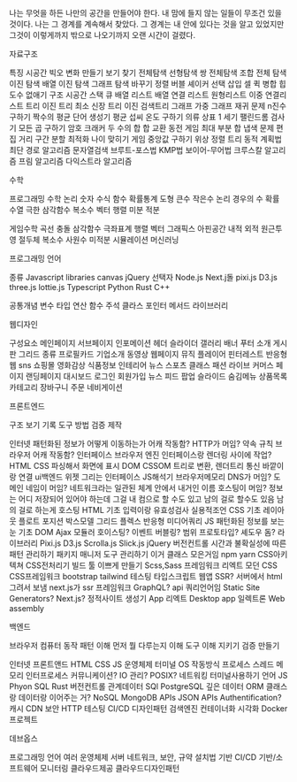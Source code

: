 나는 무엇을 하든 나만의 공간을 만들어야 한다. 내 맘에 들지 않는 일들이 무조건 있을 것이다. 나는 그 경계를 계속해서 찾았다. 그 경계는 내 안에 있다는 것을 알고 있었지만 그것이 이렇게까지 밖으로 나오기까지 오랜 시간이 걸렸다. 

자료구조

특징
	시공간
		빅오
변화
	만들기
	보기
		찾기
			전체탐색
				선형탐색
				쌍 전체탐색
				조합 전체 탐색
			이진 탐색
				배열 이진 탐색
			그래프 탐색
    바꾸기
		정렬
			버블
			셰이커
			선택
			삽입
			셀
			퀵
			병합
			힙
			도수
	없애기
구조
	시공간
	스택 큐
	배열
	리스트
		배열
		연결 리스트
		원형리스트
		이중 연결리스트
	트리
		이진 트리
		최소 신장 트리
		이진 검색트리
	그래프
		가중 그래프
	재귀
문제
	n진수 구하기
    짝수의 평균
    단어 생성기
    평균 섭씨 온도 구하기
    의류 상표
    1 세기
    팰린드롬 검사기
    모든 곱 구하기
    암호 크래커
    두 수의 합
    합 교환
    동전 게임
    최대 부분 합
    냅색 문제
    편집 거리
    구간 분할 최적화
    나이 맞히기 게임
    중앙값 구하기
    위상 정렬
    트리 동적 계획법
    최단 경로
알고리즘
	문자열검색
    	브루트-포스법
		KMP법
		보이어-무어법
    크루스칼 알고리즘
    프림 알고리즘
    다익스트라 알고리즘

수학

프로그래밍 수학
    논리
    숫자
    수식
    함수
    확률통계
    도형
    큰수 작은수
    논리
    경우의 수 확률
    수열 극한
    삼각함수 복소수
    벡터 행렬
    미분
    적분

게임수학
    곡선
    충돌
    삼각함수
        극좌표계
    행렬
    벡터 그래픽스
        아핀공간
        내적
        외적
        원근투영
        절두체
    복소수
    사원수
    미적분 시뮬레이션
    머신러닝

프로그래밍 언어

종류
    Javascript
        libraries
            canvas
            jQuery
                선택자
            Node.js
            Next.j돌
            pixi.js
            D3.js
            three.js
            lottie.js
    Typescript
    Python
    Rust
    C++


공통개념
    변수
    타입
    연산
    함수
    주석
    클라스
    포인터
    메서드
    라이브러리

웹디자인

구성요소
    메인페이지
    서브페이지
    인포메이션
    헤더
    슬라이더
    갤러리
    배너
    푸터
    소개
    게시판
    그리드
종류
    프로필카드
    기업소개
    동영상 웹페이지
    뮤직 플레이어
    핀터레스트 반응형 웹
    sns
    쇼핑몰
    영화감상
    식품정보
    인테리어
    뉴스
    스포츠 클래스
    패션 라이브 커머스
페이지
    랜딩페이지
    대시보드
    로그인
    회원가입
    뉴스 피드
    팝업
    슬라이드
    숨김메뉴
    상품목록
    카테고리
    장바구니
    주문
    네비게이션

프론트엔드

구조
보기
기록
도구
방법
검증
제작

인터넷
    패턴화된 정보가 어떻게 이동하는가
        어캐 작동함?
        HTTP가 머임? 약속 규칙
        브라우저 어캐 작동함?
            인터페이스
            브라우저 엔진 인터페이스랑 렌더링 사이에 작업?
            HTML CSS 파싱해서 화면에 표시 DOM CSSOM 트리로 변환, 렌더트리
            통신 바깥이랑 연결
            ui백엔드 위젯 그리는 인터페이스
            JS해석기
            브라우저메모리
        DNS가 머임?
        도메인 네임이 머임? 네트워크라는 일관된 체계 안에서 내거인 이름
        호스팅이 머임? 정보는 어디 저장되어 있어야 하는데 그걸 내 컴으로 할 수도 있고 남의 걸로 할수도 있음 남의 걸로 하는게 호스팅
HTML
    기초
    입력이랑 유효성검사
    실용적조언
CSS
    기초
    레이아웃
    플로트
    포지션
    박스모델
    그리드
    플렉스
    반응형 미디어쿼리
JS
    패턴화된 정보를 보는 눈
        기초
        DOM
        Ajax
        모듈러
        호이스팅?
        이벤트 버블링?
        범위 프로토타입?
        셰도우 돔?
        라이브러리
            Pixi.js
            D3.js
            Scrolla.js
            Slick.js
            jQuery
버전컨트롤
    시간과 불확실성에 따른 패턴 관리하기
패키지 매니저
    도구 관리하기 이거 클래스 모은거임
    npm yarn
CSS아키텍쳐
CSS전처리기
빌드 툴
    이쁘게 만들기 Scss,Sass
프레임워크
    리엑트
모던 CSS
CSS프레임워크
    bootstrap
    tailwind
테스팅
타입스크립트
웹앱
SSR? 서버에서 html 그려서 보냄 next.js가 ssr 프레임워크
GraphQL? api 쿼리언어임
Static Site Generators? Next.js? 정적사이트 생성기
App
    리엑트
Desktop app
    일렉트론
Web assembly

백엔드

브라우저
컴퓨터 동작 패턴 이해 먼저
뭘 다루는지 이해
도구 이해
지키기
검증
만들기

인터넷
프론트앤드
    HTML CSS JS
운영체제
    터미널
    OS 작동방식
    프로세스
    스레드
    메모리
    인터프로세스 커뮤니케이션?
    IO 관리?
    POSIX?
    네트워킹
    터미널사용하기
언어
    JS
    Phyon
    SQL
    Rust
버전컨트롤
관계데이터
    SQl PostgreSQL
깊은 데이터
    ORM 클래스랑 데이터랑 이어주는 거?
NoSQL
    MongoDB
APIs
    JSON APIs
    Authentification?
캐시
    CDN
보안
    HTTP
테스팅
CI/CD
디자인패턴
검색엔진
컨테이너화 시각화
    Docker
프로젝트

데브옵스

프로그래밍 언어
여러 운영체제
서버
네트워크, 보안, 규약
설치법
기반
CI/CD
기반/소프트웨어 모니터링
클라우드제공
클라우드디자인패턴











